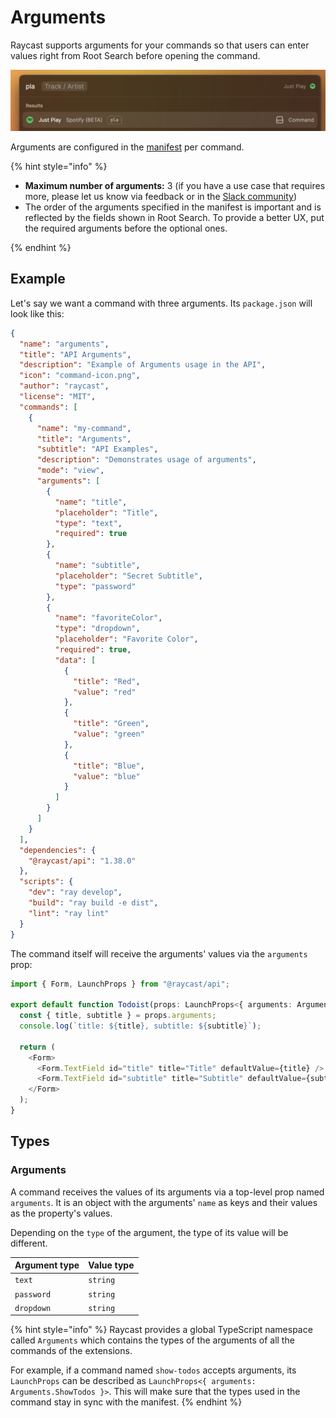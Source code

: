 # Arguments

Raycast supports arguments for your commands so that users can enter values right from Root Search before opening the command.

![](../../.gitbook/assets/arguments.png)

Arguments are configured in the [manifest](../manifest.md#argument-properties) per command.

{% hint style="info" %}

- **Maximum number of arguments:** 3 (if you have a use case that requires more, please let us know via feedback or in the [Slack community](https://www.raycast.com/community))
- The order of the arguments specified in the manifest is important and is reflected by the fields shown in Root Search. To provide a better UX, put the required arguments before the optional ones.

{% endhint %}

## Example

Let's say we want a command with three arguments. Its `package.json` will look like this:

```json
{
  "name": "arguments",
  "title": "API Arguments",
  "description": "Example of Arguments usage in the API",
  "icon": "command-icon.png",
  "author": "raycast",
  "license": "MIT",
  "commands": [
    {
      "name": "my-command",
      "title": "Arguments",
      "subtitle": "API Examples",
      "description": "Demonstrates usage of arguments",
      "mode": "view",
      "arguments": [
        {
          "name": "title",
          "placeholder": "Title",
          "type": "text",
          "required": true
        },
        {
          "name": "subtitle",
          "placeholder": "Secret Subtitle",
          "type": "password"
        },
        {
          "name": "favoriteColor",
          "type": "dropdown",
          "placeholder": "Favorite Color",
          "required": true,
          "data": [
            {
              "title": "Red",
              "value": "red"
            },
            {
              "title": "Green",
              "value": "green"
            },
            {
              "title": "Blue",
              "value": "blue"
            }
          ]
        }
      ]
    }
  ],
  "dependencies": {
    "@raycast/api": "1.38.0"
  },
  "scripts": {
    "dev": "ray develop",
    "build": "ray build -e dist",
    "lint": "ray lint"
  }
}
```

The command itself will receive the arguments' values via the `arguments` prop:

```typescript
import { Form, LaunchProps } from "@raycast/api";

export default function Todoist(props: LaunchProps<{ arguments: Arguments.MyCommand }>) {
  const { title, subtitle } = props.arguments;
  console.log(`title: ${title}, subtitle: ${subtitle}`);

  return (
    <Form>
      <Form.TextField id="title" title="Title" defaultValue={title} />
      <Form.TextField id="subtitle" title="Subtitle" defaultValue={subtitle} />
    </Form>
  );
}
```

## Types

### Arguments

A command receives the values of its arguments via a top-level prop named `arguments`. It is an object with the arguments' `name` as keys and their values as the property's values.

Depending on the `type` of the argument, the type of its value will be different.

| Argument type         | Value type          |
| :-------------------- | :------------------ |
| <code>text</code>     | <code>string</code> |
| <code>password</code> | <code>string</code> |
| <code>dropdown</code> | <code>string</code> |

{% hint style="info" %}
Raycast provides a global TypeScript namespace called `Arguments` which contains the types of the arguments of all the commands of the extensions.

For example, if a command named `show-todos` accepts arguments, its `LaunchProps` can be described as `LaunchProps<{ arguments: Arguments.ShowTodos }>`. This will make sure that the types used in the command stay in sync with the manifest.
{% endhint %}
